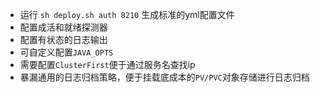 
- 运行 `sh deploy.sh auth 8210` 生成标准的yml配置文件
- 配置成活和就绪探测器
- 配置有状态的日志输出
- 可自定义配置`JAVA_OPTS`
- 需要配置`ClusterFirst`便于通过服务名查找ip
- 暴漏通用的日志归档策略，便于挂载底成本的`PV/PVC`对象存储进行日志归档
